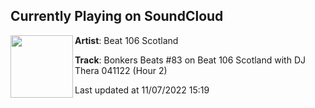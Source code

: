 ## Currently Playing on SoundCloud

[<img align="left" width="100" src="https://i1.sndcdn.com/artworks-eio0EFSslrWxoWAo-vZEvVQ-t500x500.jpg">](https://soundcloud.com/beat106scotland/bonkers-beats-83-on-beat-106-1?in=beat106scotland/sets/bonkers-beats-83-on-beat-106-scotland-with-kutski-dj-thera-041122)

**Artist**: Beat 106 Scotland 

**Track**: Bonkers Beats #83 on Beat 106 Scotland with DJ Thera 041122 (Hour 2)

Last updated at 11/07/2022 15:19
